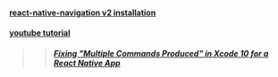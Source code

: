 #### [react-native-navigation v2 installation](https://wix.github.io/react-native-navigation/v2/#/docs/Installing)
#### [youtube tutorial](https://www.youtube.com/watch?v=osMg869VwFY&list=PLy9JCsy2u97nzztNpiBsJLQF-sixWvMEO)
>>##### [Fixing "Multiple Commands Produced" in Xcode 10 for a React Native App](https://www.youtube.com/watch?v=aSPg3UUrMco)
